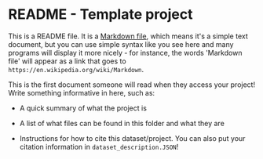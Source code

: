 # README - Template project

This is a README file. It is a [Markdown file](https://en.wikipedia.org/wiki/Markdown), which means it's a simple text document, but you can use simple syntax like you see here and many programs will display it more nicely - for instance, the words 'Markdown file' will appear as a link that goes to `https://en.wikipedia.org/wiki/Markdown`.

This is the first document someone will read when they access your project! Write something informative in here, such as:

* A quick summary of what the project is

* A list of what files can be found in this folder and what they are

* Instructions for how to cite this dataset/project. You can also put your citation information in `dataset_description.JSON`!
